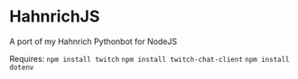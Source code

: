 # HahnrichJS
A port of my Hahnrich Pythonbot for NodeJS

Requires:
```npm install twitch```
```npm install twitch-chat-client```
```npm install dotenv```
